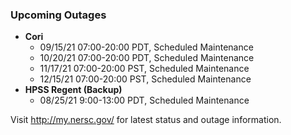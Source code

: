 ### Upcoming Outages 

- **Cori**
    - 09/15/21 07:00-20:00 PDT, Scheduled Maintenance
    - 10/20/21 07:00-20:00 PDT, Scheduled Maintenance
    - 11/17/21 07:00-20:00 PST, Scheduled Maintenance
    - 12/15/21 07:00-20:00 PST, Scheduled Maintenance
- **HPSS Regent (Backup)**
    - 08/25/21 9:00-13:00 PDT, Scheduled Maintenance

Visit <http://my.nersc.gov/> for latest status and outage information.
